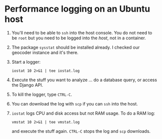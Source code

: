 # Performance logging on an Ubuntu host
1. You'll need to be able to `ssh` into the host console. You do not need to be `root` but you need to be logged into the _host_, not in a container.
2. The package `sysstat` should be installed already. I checked our geocoder instance and it's there.
3. Start a logger:
    ```
    iostat 10 2>&1 | tee iostat.log
    ```
4. Execute the stuff you want to analyze ... do a database query, or access the Django API.
5. To kill the logger, type `CTRL-C`.
6. You can download the log with `scp` if you can `ssh` into the host.
7. `iostat` logs CPU and disk access but not RAM usage. To do a RAM log:
    ```
    vmstat 10 2>&1 | tee vmstat.log
    ```
    
    and execute the stuff again. `CTRL-C` stops the log and `scp` downloads.
